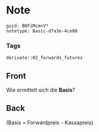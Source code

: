 # Note
```
guid: B0FiMcm<V*
notetype: Basic-d7a3e-4ce08
```

### Tags
```
derivate::02_forwards_futures
```

## Front
Wie ermittelt sich die <b>Basis</b>?

## Back
\(Basis = Forwardpreis - Kassapreis\)
